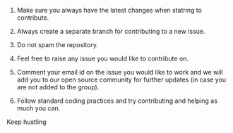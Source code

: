 1. Make sure you always have the latest changes when statring to contribute.

2. Always create a separate branch for contributing to a new issue.

3. Do not spam the repository.

4. Feel free to raise any issue you would like to contribute on.

5. Comment your email id on the issue you would like to work and we will add you to our open source community for further updates (in case you are not added to the group).

6. Follow standard coding practices and try contributing and helping as much you can.

Keep hustling
